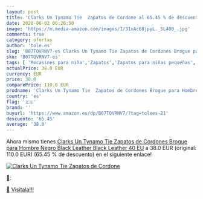 ```yaml
---
layout: post
title: 'Clarks Un Tynamo Tie  Zapatos de Cordone al 65.45 % de descuento'
date: 2020-06-02 06:26:50
image: 'https://m.media-amazon.com/images/I/31xAc68jpyL._SL400_.jpg'
comments: true
category: ofertas
author: 'tole.es'
slug: 'B07TQVRNV7-es Clarks Un Tynamo Tie Zapatos de Cordones Brogue para...'
sku: 'B07TQVRNV7-es'
tags: [ 'Mocasines para niña','Zapatos','Zapatos para niñas pequeñas','Zapatos y complementos','zapatos', ]
actualPrice: 38.0 EUR
currency: EUR
price: 38.0
comparePrice: 110.0 EUR
prodname: 'Clarks Un Tynamo Tie  Zapatos de Cordones Brogue para Hombre  Negro  Black Leather Black Leather   40 EU'
country: 'es'
flag: '🇪🇸'
brand: ''
buyurl: 'https://www.amazon.es/dp/B07TQVRNV7/?tag=tolees-21'
descuento: '65.45'
average: '38.0'
---
```


Ahora mismo tienes [Clarks Un Tynamo Tie  Zapatos de Cordones Brogue para Hombre  Negro  Black Leather Black Leather   40 EU](https://www.amazon.es/dp/B07TQVRNV7/?tag=tolees-21) a 38.0 EUR (original: 110.0 EUR) (65.45 %  de descuento) en el siguiente enlace!

[![Clarks Un Tynamo Tie  Zapatos de Cordone](https://m.media-amazon.com/images/I/31xAc68jpyL._SL400_.jpg)](https://www.amazon.es/dp/B07TQVRNV7/?tag=tolees-21)

🔎:


[🛒 Visítala!!!](https://www.amazon.es/dp/B07TQVRNV7/?tag=tolees-21)
